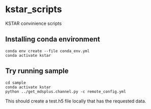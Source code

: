 # kstar_scripts
KSTAR convinience scripts

## Installing conda environment

```
conda env create --file conda_env.yml
conda activate kstar
```

## Try running sample

```
cd sample
conda activate kstar
python ../get_mdsplus.channel.py -c remote_config.yml
```

This should create a test.h5 file locally that has the requested data.